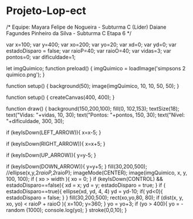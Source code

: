 # Projeto-Lop-ect
/* 
   Equipe: 
      Mayara Felipe de Nogueira - Subturma C (Líder) 
      Daiane Fagundes Pinheiro da Silva - Subturma C
      Etapa 6
*/

var x=100; 
var y=400;
var xo=200; 
var yo=20; 
var xd=0;
var yd=0;
var estadoDisparo = false;
var raioP=40;
var raioO=40;
var vidas=3;
var pontos=0;
var dificuldade=1;

let imgQuimico;
function preload() {
  imgQuimico = loadImage('simpsons 2 quimico.png');
}

function setup() {
  background(50);
  image(imgQuimico, 10, 10, 50, 50);
}

function setup() { 
  createCanvas(400, 400);
}

function draw() {
  background(150,200,100); 
  fill(0, 102,153);
  textSize(18);
  text("Vidas: "+vidas, 10, 30);
  text("Pontos: "+pontos, 150, 30);
  text("Nível: "+dificuldade, 300, 30);
  
  if (keyIsDown(LEFT_ARROW)){
    x=x-5;
}

if (keyIsDown(RIGHT_ARROW)){
  x=x+5; 
}

if (keyIsDown(UP_ARROW)){ 
  y=y-5;
}

if (keyIsDown(DOWN_ARROW)){
  y=y+5;
}
 fill(30,200,500);
 //ellipse(x,y,2*raioP,2*raioP);
 imageMode(CENTER);
 image(imgQuimico, x, y, 100, 100);
  if ( xo > width ){
    xo = 0;
  }
  if (keyIsDown(CONTROL) && estadoDisparo==false){
    xd = x;
    yd = y;
    estadoDisparo = true;
  }
  if ( estadoDisparo==true){
 ellipse(xd, yd, 4, 4)
  yd = yd-10;
    if( yd<0){
      estadoDisparo = false;
    }
  }
 fill(30,200,500); 
 rect(xo,yo,80, 80);
  if (dist(x, y, xo, yo) < raioP + raioO ){
      x=100; 
      y=360;
      }
  yo = yo+3;
  if (yo > 400){
    yo = -random (1000);
    console.log(yo);
  }
  stroke(0,0,10); 
}
